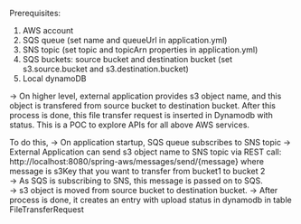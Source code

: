 Prerequisites:
1. AWS account
2. SQS queue (set name and queueUrl in application.yml)
3. SNS topic (set topic and topicArn properties in application.yml)
4. SQS buckets: source bucket and destination bucket (set s3.source.bucket and s3.destination.bucket)
5. Local dynamoDB 

-> On higher level, external application provides s3 object name, and this object is transfered from source bucket to destination bucket. After this process is done, this file transfer request is inserted in Dynamodb with status. This is a POC to explore APIs for all above AWS services.

To do this,
-> On application startup, SQS queue subscribes to SNS topic
->  External Application can send s3 object name to SNS topic via REST call: 
	http://localhost:8080/spring-aws/messages/send/{message}
		where message is s3Key that you want to transfer from bucket1 to bucket 2	
-> As SQS is subscribing to SNS, this message is passed on to SQS. 	
-> s3 object is moved from source bucket to destination bucket.
-> After process is done, it creates an entry with upload status in dynamodb in table FileTransferRequest

